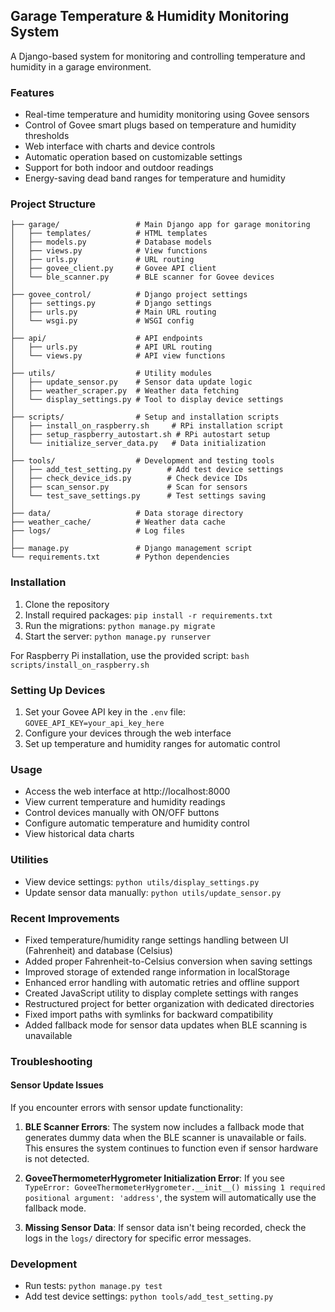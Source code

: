 ## Garage Temperature & Humidity Monitoring System

A Django-based system for monitoring and controlling temperature and humidity in a garage environment.

### Features

- Real-time temperature and humidity monitoring using Govee sensors
- Control of Govee smart plugs based on temperature and humidity thresholds
- Web interface with charts and device controls
- Automatic operation based on customizable settings
- Support for both indoor and outdoor readings
- Energy-saving dead band ranges for temperature and humidity

### Project Structure

```
├── garage/                 # Main Django app for garage monitoring
│   ├── templates/          # HTML templates
│   ├── models.py           # Database models
│   ├── views.py            # View functions
│   ├── urls.py             # URL routing
│   ├── govee_client.py     # Govee API client
│   └── ble_scanner.py      # BLE scanner for Govee devices
│
├── govee_control/          # Django project settings
│   ├── settings.py         # Django settings
│   ├── urls.py             # Main URL routing
│   └── wsgi.py             # WSGI config
│
├── api/                    # API endpoints
│   ├── urls.py             # API URL routing
│   └── views.py            # API view functions
│
├── utils/                  # Utility modules
│   ├── update_sensor.py    # Sensor data update logic
│   ├── weather_scraper.py  # Weather data fetching
│   └── display_settings.py # Tool to display device settings
│
├── scripts/                # Setup and installation scripts
│   ├── install_on_raspberry.sh     # RPi installation script
│   ├── setup_raspberry_autostart.sh # RPi autostart setup
│   └── initialize_server_data.py   # Data initialization
│
├── tools/                  # Development and testing tools
│   ├── add_test_setting.py        # Add test device settings
│   ├── check_device_ids.py        # Check device IDs
│   ├── scan_sensor.py             # Scan for sensors
│   └── test_save_settings.py      # Test settings saving
│
├── data/                   # Data storage directory
├── weather_cache/          # Weather data cache
├── logs/                   # Log files
│
├── manage.py               # Django management script
└── requirements.txt        # Python dependencies
```

### Installation

1. Clone the repository
2. Install required packages: `pip install -r requirements.txt`
3. Run the migrations: `python manage.py migrate`
4. Start the server: `python manage.py runserver`

For Raspberry Pi installation, use the provided script: `bash scripts/install_on_raspberry.sh`

### Setting Up Devices

1. Set your Govee API key in the `.env` file: `GOVEE_API_KEY=your_api_key_here`
2. Configure your devices through the web interface
3. Set up temperature and humidity ranges for automatic control

### Usage

- Access the web interface at http://localhost:8000
- View current temperature and humidity readings
- Control devices manually with ON/OFF buttons
- Configure automatic temperature and humidity control
- View historical data charts

### Utilities

- View device settings: `python utils/display_settings.py`
- Update sensor data manually: `python utils/update_sensor.py`

### Recent Improvements

- Fixed temperature/humidity range settings handling between UI (Fahrenheit) and database (Celsius)
- Added proper Fahrenheit-to-Celsius conversion when saving settings
- Improved storage of extended range information in localStorage
- Enhanced error handling with automatic retries and offline support
- Created JavaScript utility to display complete settings with ranges
- Restructured project for better organization with dedicated directories
- Fixed import paths with symlinks for backward compatibility
- Added fallback mode for sensor data updates when BLE scanning is unavailable

### Troubleshooting

#### Sensor Update Issues

If you encounter errors with sensor update functionality:

1. **BLE Scanner Errors**: The system now includes a fallback mode that generates dummy data when the BLE scanner is unavailable or fails. This ensures the system continues to function even if sensor hardware is not detected.

2. **GoveeThermometerHygrometer Initialization Error**: If you see `TypeError: GoveeThermometerHygrometer.__init__() missing 1 required positional argument: 'address'`, the system will automatically use the fallback mode.

3. **Missing Sensor Data**: If sensor data isn't being recorded, check the logs in the `logs/` directory for specific error messages.

### Development

- Run tests: `python manage.py test`
- Add test device settings: `python tools/add_test_setting.py`
